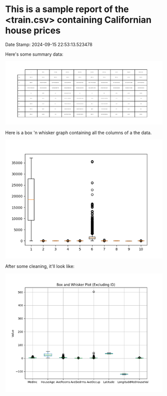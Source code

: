 
# This is a sample report of the <train.csv> containing Californian house prices
Date Stamp: 2024-09-15 22:53:13.523478

Here's some summary data:

![Summary Data](./fig/summary.png)

Here is a box 'n whisker graph containing all the columns of a the data.

![Box Plot 1](./fig/sample.png)


After some cleaning, it'll look like: 

![Box Plot 2](./fig/sample2.png)

